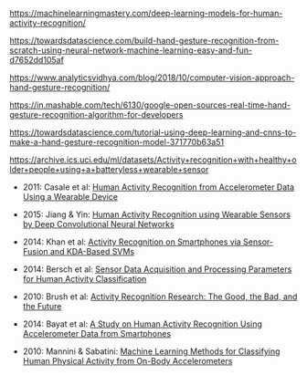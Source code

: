 https://machinelearningmastery.com/deep-learning-models-for-human-activity-recognition/

https://towardsdatascience.com/build-hand-gesture-recognition-from-scratch-using-neural-network-machine-learning-easy-and-fun-d7652dd105af

https://www.analyticsvidhya.com/blog/2018/10/computer-vision-approach-hand-gesture-recognition/

https://in.mashable.com/tech/6130/google-open-sources-real-time-hand-gesture-recognition-algorithm-for-developers

https://towardsdatascience.com/tutorial-using-deep-learning-and-cnns-to-make-a-hand-gesture-recognition-model-371770b63a51

https://archive.ics.uci.edu/ml/datasets/Activity+recognition+with+healthy+older+people+using+a+batteryless+wearable+sensor

* 2011: Casale et al: [Human Activity Recognition from Accelerometer Data Using a Wearable Device](https://www.researchgate.net/profile/Pierluigi_Casale/publication/221258784_Human_Activity_Recognition_from_Accelerometer_Data_Using_a_Wearable_Device/links/59e46abf458515393d60e25a/Human-Activity-Recognition-from-Accelerometer-Data-Using-a-Wearable-Device.pdf)

* 2015: Jiang & Yin: [Human Activity Recognition using Wearable Sensors by Deep Convolutional Neural Networks](http://web.mst.edu/~yinz/Papers/ACMMM2015_ActivityRecognition.pdf)

* 2014: Khan et al: [Activity Recognition on Smartphones via Sensor-Fusion and KDA-Based SVMs](https://journals.sagepub.com/doi/pdf/10.1155/2014/503291)

* 2014: Bersch et al: [Sensor Data Acquisition and Processing Parameters for Human Activity Classification](https://europepmc.org/articles/pmc4003942)

* 2010: Brush et al: [Activity Recognition Research: The Good, the Bad, and the Future](https://pdfs.semanticscholar.org/9fab/d0df3918890e25d9ca5eefec72e6b731defe.pdf)

* 2014: Bayat et al: [A Study on Human Activity Recognition Using Accelerometer Data
from Smartphones](https://pdf.sciencedirectassets.com/280203/1-s2.0-S1877050914X00098/1-s2.0-S1877050914008643/main.pdf?X-Amz-Security-Token=AgoJb3JpZ2luX2VjEIn%2F%2F%2F%2F%2F%2F%2F%2F%2F%2FwEaCXVzLWVhc3QtMSJIMEYCIQDmFa9BJ8rGx98kvm9nTsZd6pfGuB9Gzrxn2hWQhQwRBgIhAPZBFyeAJbJsR14%2B4q%2BOPkWEHmhXEJ3CuBnAPOFKvSmwKtoDCGIQAhoMMDU5MDAzNTQ2ODY1IgyzTkFSLf8%2Fx1CGMIQqtwNDgIH9uTfUUWsoeujyXIjWW%2Fgeq%2Fnb4PA18myFwLPNf0nE3W%2FBx8zeYgtrdv%2FsbCpi48loi68Eb9cyu02jbIsaU9q5CpnMCo8NAvFvQ4X%2BMmJyvdCmh77YOK6aUyEMbKrI6QwR9xo80j5claAKL1HxpGOsu%2B6k1eaF%2BOT6%2FJsfx89ImvNiYUsdNfckaWoWbzvRMz5m1nuBIpB57i0XeS7qlXaArXSr4Pi4ETwextYgPKyj64vFZwBvxfGu9Rn2akdbst88Y71vrse2WHIeaUD%2BQlrwxuG36DFHsXs7ORIJyk93WjIrRn95PB0cPXdAjH5xN%2BA%2FF7ULIdUvQwRN7lQ74slLIF3BbrAZSSuS0aq5dvfAe3opzxTRY2%2FuuYJsEVOI3uGNhsW1TpghFAtmnxVqQFPklJvyQU2GXZKUDp6DqsHV0Tc2zlvKapLNwwSVErWPx5763ep%2BYME5f1qR6ydvxv1gZ7m2tfIVfEzGiGA071rW3SA9PE6XbJDfoPNhvvT6is%2FZRCihJJ%2FX6JxvbYxcNjtSfQf0pizAhYLvW679f2WCCnQrAVqhMvyHNjwY9ohPmepMHOtOMPHUs%2BwFOrMBzi4oBONKQvEne8vuPsKJb2PjucC8O%2Bxp68atN5D3cSABN99eIk1x9DN7yQ3kuxy9OLz%2BqYU3dFnPgNdlEDow%2FVf4rIxOz2c6Bs20XkbgKAwOA6JcQuvVbq%2BdkOsMrCArG6st5%2BnzvV1GvUC73U%2FpA4hpqF0i7GXJCgZeGS7hURZB5I%2BGLs6nmQsS1rlODYZZlShPb5nGE5%2BcTmeySQb5tT18jDnmP6GaR1H35sWGb4kxWkE%3D&X-Amz-Algorithm=AWS4-HMAC-SHA256&X-Amz-Date=20190926T180504Z&X-Amz-SignedHeaders=host&X-Amz-Expires=300&X-Amz-Credential=ASIAQ3PHCVTY57OBDOXV%2F20190926%2Fus-east-1%2Fs3%2Faws4_request&X-Amz-Signature=e82ebe9721b026e35dd540aba18ac521e1ac6db96ce872d7294ba3c02a63afe6&hash=249814da5f4123c029ace7e01eb51faf16e7a1cb82f0e37efae34a2dc9c9e23a&host=68042c943591013ac2b2430a89b270f6af2c76d8dfd086a07176afe7c76c2c61&pii=S1877050914008643&tid=spdf-282c67f5-198a-4419-ace2-05a00add728a&sid=8c6a0e937c18d542f52a0a091fd5b7f4a493gxrqa&type=client)

* 2010: Mannini & Sabatini: [Machine Learning Methods for Classifying Human Physical Activity from On-Body Accelerometers](https://www.mdpi.com/1424-8220/10/2/1154/htm)
